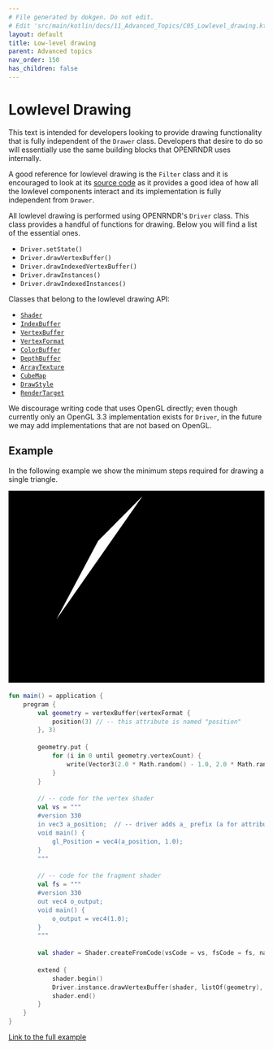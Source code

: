 ```yaml
---
# File generated by dokgen. Do not edit. 
# Edit 'src/main/kotlin/docs/11_Advanced_Topics/C05_Lowlevel_drawing.kt' instead.
layout: default
title: Low-level drawing
parent: Advanced topics
nav_order: 150
has_children: false
---
```

 
# Lowlevel Drawing

This text is intended for developers looking to provide drawing 
functionality that is fully independent of 
the `Drawer` class. Developers that desire to do so will essentially 
use the same building blocks that OPENRNDR
uses internally.
    
A good reference for lowlevel drawing is the `Filter` class and it is 
encouraged to look at its 
[source code](https://github.com/openrndr/openrndr/blob/master/openrndr-draw/src/commonMain/kotlin/org/openrndr/draw/Filter.kt)
as it provides a good idea of how all the lowlevel components interact 
and its implementation is fully independent from `Drawer`.
    
All lowlevel drawing is performed using OPENRNDR's `Driver` class. 
This class provides a handful of functions for
drawing. Below you will find a list of the essential ones.
 * `Driver.setState()`    
 * `Driver.drawVertexBuffer()`
 * `Driver.drawIndexedVertexBuffer()`        
 * `Driver.drawInstances()`
 * `Driver.drawIndexedInstances()`
 
Classes that belong to the lowlevel drawing API:
 * [`Shader`](https://api.openrndr.org/org.openrndr.draw/-shader/index.html)
 * [`IndexBuffer`](https://api.openrndr.org/org.openrndr.draw/-index-buffer/index.html)
 * [`VertexBuffer`](https://api.openrndr.org/org.openrndr.draw/-vertex-buffer/index.html)
 * [`VertexFormat`](https://api.openrndr.org/org.openrndr.draw/-vertex-format/index.html)
 * [`ColorBuffer`](https://api.openrndr.org/org.openrndr.draw/-color-buffer/index.html)
 * [`DepthBuffer`](https://api.openrndr.org/org.openrndr.draw/-depth-buffer/index.html)
 * [`ArrayTexture`](https://api.openrndr.org/org.openrndr.draw/-array-texture/index.html)
 * [`CubeMap`](https://api.openrndr.org/org.openrndr.draw/-cubemap/index.html)
 * [`DrawStyle`](https://api.openrndr.org/org.openrndr.draw/-draw-style/index.html)
 * [`RenderTarget`](https://api.openrndr.org/org.openrndr.draw/-render-target/index.html)

We discourage writing code that uses OpenGL directly; even though currently 
only an OpenGL 3.3 implementation exists 
for `Driver`, in the future we may add implementations that 
are not based on OpenGL.       
 
## Example
    
In the following example we show the minimum steps required for drawing 
a single triangle.         
 
<img alt="media/lowlevel-drawing-001.jpg" src="../media/lowlevel-drawing-001.jpg" loading="lazy"> 
 
```kotlin
fun main() = application {
    program {
        val geometry = vertexBuffer(vertexFormat {
            position(3) // -- this attribute is named "position"
        }, 3)
        
        geometry.put {
            for (i in 0 until geometry.vertexCount) {
                write(Vector3(2.0 * Math.random() - 1.0, 2.0 * Math.random() - 1.0, 0.0))
            }
        }
        
        // -- code for the vertex shader
        val vs = """
        #version 330                
        in vec3 a_position;  // -- driver adds a_ prefix (a for attribute)
        void main() {
            gl_Position = vec4(a_position, 1.0);                
        }
        """
        
        // -- code for the fragment shader
        val fs = """
        #version 330
        out vec4 o_output;
        void main() {
            o_output = vec4(1.0);                                                                                                                
        }                                                                
        """
        
        val shader = Shader.createFromCode(vsCode = vs, fsCode = fs, name = "custom-shader")
        
        extend {
            shader.begin()
            Driver.instance.drawVertexBuffer(shader, listOf(geometry), DrawPrimitive.TRIANGLES, 0, 3)
            shader.end()
        }
    }
}
``` 
 
[Link to the full example](https://github.com/openrndr/openrndr-examples/blob/master/src/main/kotlin/examples/11_Advanced_Topics/C05_Lowlevel_drawing000.kt) 
